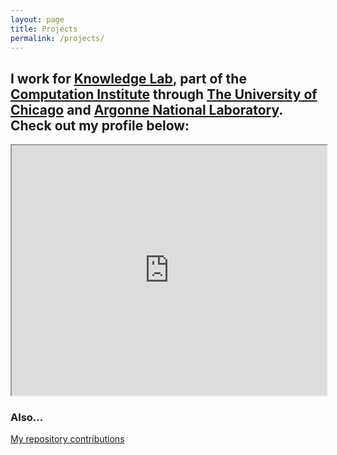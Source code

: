 ```yaml
---
layout: page
title: Projects
permalink: /projects/
---
```

## I work for [Knowledge Lab](http://knowledgelab.org), part of the [Computation Institute](http://ci.uchicago.edu) through [The University of Chicago](http://uchicago.edu) and [Argonne National Laboratory](http://ci.anl.gov).  Check out my profile below:

<iframe src="http://www.knowledgelab.org/people/detail/meganb/" width="100%" height="400">
  <p>Your browser does not support iframes.</p>
</iframe>

### Also...

[My repository contributions](http://github.com/meganbarnes)
